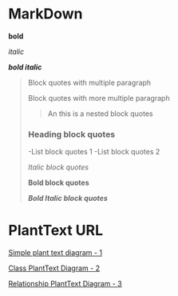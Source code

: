 # MarkDown

**bold** 

*italic*

***bold italic***

>Block quotes with multiple paragraph
>
>Block quotes with more multiple paragraph
>
>>An this is a nested block quotes
>
>### Heading block quotes
>-List block quotes 1
>-List block quotes 2
>
>*Italic block quotes*
>
>**Bold block quotes**
>
>***Bold Italic block quotes***

# PlantText URL

[Simple plant text diagram - 1](https://www.planttext.com/api/plantuml/png/SoWkIImgAStDuU8gpixCKoZABqxbudBAJrBGjLDmpCbCJhLIy4ZDoSbNvE9oICrB0Qe40000)

[Class PlantText Diagram - 2](https://www.planttext.com/api/plantuml/png/DOun3i8m34Ltdy8Z5U8EHMK0YPqvQgpAQcAZsA43uku4XMxl3L_lZ-QXUCq9m5OMB6e4uEo9S4h1Z0nFdV32OIaX0y3SVQEKM1Py0-Bn9euFbgYR_VIb7F6kyteOuBClpiyMooJ-zwlMbkiyQSvLMdmaYUtG5m00)

[Relationship PlantText Diagram - 3](https://www.planttext.com/api/plantuml/png/XP6nJiCm48RtUufJ9YZom5enj6e7AZ5LICnMScfEjUyYdzCA0U-EGn9GfGARV_dpzv_jbMMVSXy3W1rPCAaHGEOS2FSKV6OLQxapTBW9tWotx0_9Hm2entoc45WE-0Q8Tpl9-CBIwDc6U59ky4dhutDBMzLqSmiVyy5rLveZIPxoe_QbUrnlDCPUvZGAvxwY0VXkVNXtPK_SZsw9EsafSVPIqnLmSl-7VOtp2rJTLxXmVUUmYbvUgsd2vU3kr7XujJ_euGgNBAn8cl8Bdm00)
